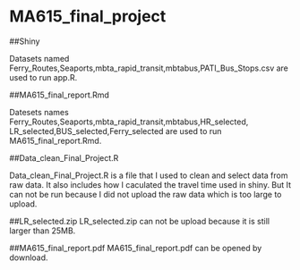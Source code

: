 # MA615_final_project

##Shiny

Datasets named Ferry_Routes,Seaports,mbta_rapid_transit,mbtabus,PATI_Bus_Stops.csv 
are used to run app.R.


##MA615_final_report.Rmd

Datesets names Ferry_Routes,Seaports,mbta_rapid_transit,mbtabus,HR_selected,
LR_selected,BUS_selected,Ferry_selected are used to run MA615_final_report.Rmd.


##Data_clean_Final_Project.R

Data_clean_Final_Project.R is a file that I used to clean and select data from raw data.
It also includes how I caculated the travel time used in shiny.
But It can not be run because I did not upload the raw data which is too large to upload.

##LR_selected.zip
LR_selected.zip can not be upload because it is still larger than 25MB.

##MA615_final_report.pdf
MA615_final_report.pdf can be opened by download.
